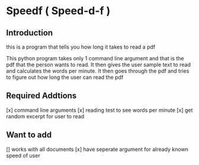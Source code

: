# Speedf ( Speed-d-f )

## Introduction
this is a program that tells you how long it takes to read a pdf

This python program takes only 1 command line argument and that is
the pdf that the person wants to read. It then gives the user sample
text to read and calculates the words per minute. It then goes through
the pdf and tries to figure out how long the user can read the pdf


## Required Addtions
[x] command line arguments
[x] reading test to see words per minute
[x] get random excerpt for user to read


## Want to add
[] works with all documents
[x] have seperate argument for already known speed of user
